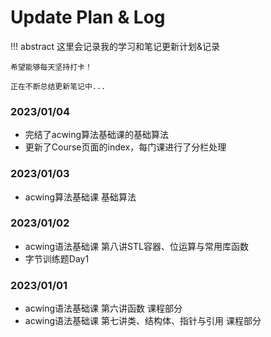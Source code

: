 # Update Plan & Log
!!! abstract 
    这里会记录我的学习和笔记更新计划&记录

    希望能够每天坚持打卡！

    正在不断总结更新笔记中...


### 2023/01/04
- 完结了acwing算法基础课的基础算法
- 更新了Course页面的index，每门课进行了分栏处理
### 2023/01/03
- acwing算法基础课 基础算法


### 2023/01/02
- acwing语法基础课 第八讲STL容器、位运算与常用库函数
- 字节训练题Day1

### 2023/01/01
- acwing语法基础课 第六讲函数 课程部分
- acwing语法基础课 第七讲类、结构体、指针与引用 课程部分